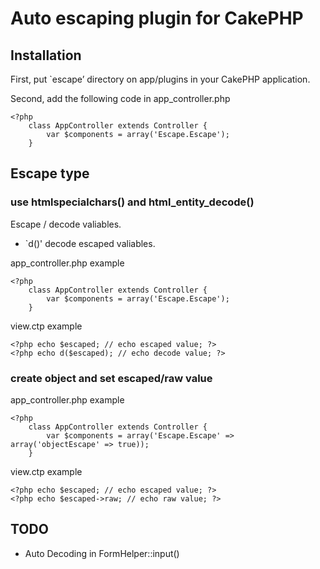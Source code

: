# Auto escaping plugin for CakePHP #

## Installation ##

First, put `escape’ directory on app/plugins in your CakePHP application.

Second, add the following code in app_controller.php

    <?php
        class AppController extends Controller {
            var $components = array('Escape.Escape');
        }

## Escape type ##

### use htmlspecialchars() and html_entity_decode() ###

Escape / decode valiables.

* `d()' decode escaped valiables.

app_controller.php example

    <?php
        class AppController extends Controller {
            var $components = array('Escape.Escape');
        }

view.ctp example

    <?php echo $escaped; // echo escaped value; ?>
    <?php echo d($escaped); // echo decode value; ?>  

### create object and set escaped/raw value ###

app_controller.php example

    <?php
        class AppController extends Controller {
            var $components = array('Escape.Escape' => array('objectEscape' => true));
        }

view.ctp example

    <?php echo $escaped; // echo escaped value; ?>
    <?php echo $escaped->raw; // echo raw value; ?>  

## TODO ##

* Auto Decoding in FormHelper::input()